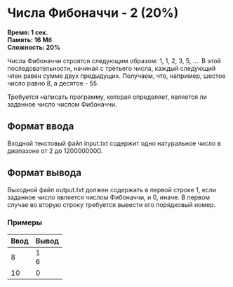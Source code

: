 <h1 class="title">Числа Фибоначчи - 2 (20%)</h1>
<p><b>Время: 1 сек.<br>Память: 16 Мб<br>Сложность: 20%</b></p>
<p>Числа Фибоначчи строятся следующим образом: 1, 1, 2, 3, 5, …. В этой последовательности, начиная с третьего числа, каждый следующий член равен сумме двух предыдущих. Получаем, что, например, шестое число равно 8, а десятое - 55.</p>
<p>Требуется написать программу, которая определяет, является ли заданное число числом Фибоначчи.</p>
<h2>Формат ввода</h2>
<p>Входной текстовый файл input.txt содержит одно натуральное число в диапазоне от 2 до 1200000000.</p>
<h2>Формат вывода</h2>
<p>Выходной файл output.txt должен содержать в первой строке 1, если заданное число является числом Фибоначчи, и 0, иначе. В первом случае во вторую строку требуется вывести его порядковый номер.</p>
<h3>Примеры</h3>
<table class="sample-tests">
<thead>
    <tr>
        <th>Ввод</th>
        <th>Вывод</th>
    </tr>
</thead>
<tbody>
        <tr>
            <td>8</td>
            <td>1<br>
                6</td>
        </tr>
        <tr>
            <td>10</td>
            <td>0</td>
        </tr>
    </tbody>
</table>

